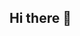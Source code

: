 ## Hi there 👋

<!--
**hiteshk283/hiteshk283** is a ✨ _special_ ✨ repository because its `README.md` (this file) appears on your GitHub profile.

Here are some ideas to get you started:

- 🔭 I’m currently working on 
- 🌱 I’m currently learning ...
- 👯 I’m looking to collaborate on ...
- 🤔 I’m looking for help with Artificial Intelligence
- 💬 Ask me about ...
- 📫 How to reach me: ...
- 😄 Pronouns: ...
- ⚡ Fun fact: ...
-->
